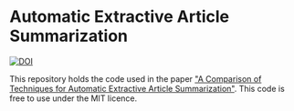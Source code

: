 # Automatic Extractive Article Summarization
[![DOI](https://zenodo.org/badge/164109432.svg)](https://zenodo.org/badge/latestdoi/164109432)

This repository holds the code used in the paper ["A Comparison of Techniques for Automatic Extractive Article Summarization"](todo.com). This code is free to use under the MIT licence. 
